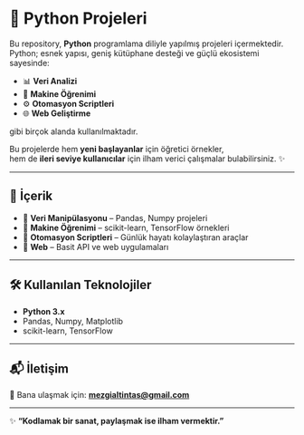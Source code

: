 # 🐍 Python Projeleri

Bu repository, **Python** programlama diliyle yapılmış projeleri içermektedir.  
Python; esnek yapısı, geniş kütüphane desteği ve güçlü ekosistemi sayesinde:

- 📊 **Veri Analizi**
- 🤖 **Makine Öğrenimi**
- ⚙️ **Otomasyon Scriptleri**
- 🌐 **Web Geliştirme**

gibi birçok alanda kullanılmaktadır.  

Bu projelerde hem **yeni başlayanlar** için öğretici örnekler,  
hem de **ileri seviye kullanıcılar** için ilham verici çalışmalar bulabilirsiniz. ✨

---

## 📂 İçerik
- 🔹 **Veri Manipülasyonu** – Pandas, Numpy projeleri  
- 🔹 **Makine Öğrenimi** – scikit-learn, TensorFlow örnekleri  
- 🔹 **Otomasyon Scriptleri** – Günlük hayatı kolaylaştıran araçlar  
- 🔹 **Web** – Basit API ve web uygulamaları  

---

## 🛠 Kullanılan Teknolojiler
- **Python 3.x**
- Pandas, Numpy, Matplotlib
- scikit-learn, TensorFlow

---

## 📬 İletişim
💌 Bana ulaşmak için: **mezgialtintas@gmail.com**

---

✨ **“Kodlamak bir sanat, paylaşmak ise ilham vermektir.”**
